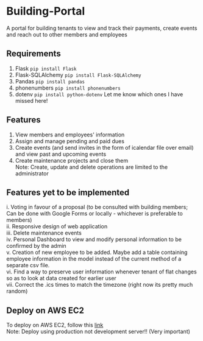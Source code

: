 # Building-Portal
A portal for building tenants to view and track their payments, create events and reach out to other members and employees

## Requirements
1. Flask
   `pip install Flask`
2. Flask-SQLAlchemy
   `pip install Flask-SQLAlchemy`
3. Pandas
   `pip install pandas`
4. phonenumbers
   `pip install phonenumbers`
5. dotenv
   `pip install python-dotenv`
Let me know which ones I have missed here!

## Features
1. View members and employees' information
2. Assign and manage pending and paid dues
3. Create events (and send invites in the form of icalendar file over email) and view past and upcoming events
4. Create maintenance projects and close them<br>
Note: Create, update and delete operations are limited to the administrator<br>

## Features yet to be implemented
i. Voting in favour of a proposal (to be consulted with building members; Can be done with Google Forms or locally - whichever is preferable to members)<br>
ii. Responsive design of web application<br>
iii. Delete maintenance events<br>
iv. Personal Dashboard to view and modify personal information to be confirmed by the admin<br>
v. Creation of new employee to be added. Maybe add a table containing employee information in the model instead of the current method of a separate csv file.<br>
vi. Find a way to preserve user information whenever tenant of flat changes so as to look at data created for earlier user<br>
vii. Correct the .ics times to match the timezone (right now its pretty much random)

## Deploy on AWS EC2
To deploy on AWS EC2, follow this [link](https://levelup.gitconnected.com/how-to-deploy-a-flask-application-on-amazon-ec2-38837df3fa52)<br>
Note: Deploy using production not development server!! (Very important)
